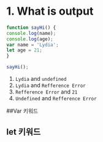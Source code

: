 # 1. What is output
```javascript
function sayHi() {
console.log(name);
console.log(age);
var name = 'Lydia';
let age = 21;
}

sayHi();
```
1. <code>Lydia</code> and <code>undefined</code>
2. <code>Lydia</code> and <code>Refference Error</code>
3. <code>Refference Error</code> and <code>21</code>
4. <code>Undefined</code> and <code>Refference Error</code>

##Var 키워드

## let 키워드
